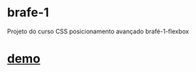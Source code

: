 # brafe-1
Projeto do curso CSS posicionamento avançado brafé-1-flexbox

# [demo](https://johnsalgado.github.io/brafe-1/)
